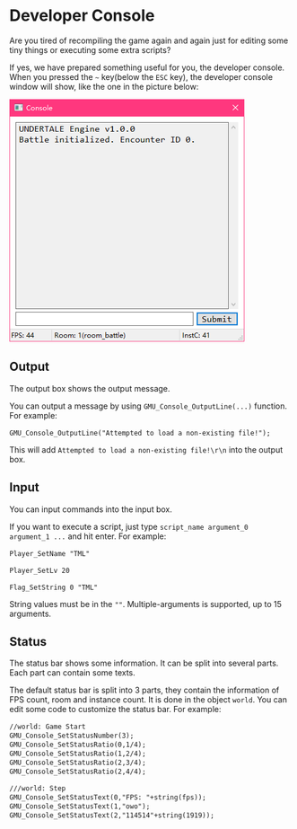 # Developer Console
Are you tired of recompiling the game again and again just for editing some tiny things or executing some extra scripts?

If yes, we have prepared something useful for you, the developer console.
When you pressed the `~` key(below the `ESC` key), the developer console window will show, like the one in the picture below:

![](../image/misc/developer_console/interface.png)

## Output
The output box shows the output message.

You can output a message by using `GMU_Console_OutputLine(...)` function. For example:
```gml
GMU_Console_OutputLine("Attempted to load a non-existing file!");
```
This will add `Attempted to load a non-existing file!\r\n` into the output box.

## Input
You can input commands into the input box.

If you want to execute a script, just type `script_name argument_0 argument_1 ...` and hit enter. For example:
```developer_console
Player_SetName "TML"
```
```developer_console
Player_SetLv 20
```
```developer_console
Flag_SetString 0 "TML"
```
String values must be in the `""`. Multiple-arguments is supported, up to 15 arguments.

## Status
The status bar shows some information. It can be split into several parts. Each part can contain some texts.

The default status bar is split into 3 parts, they contain the information of FPS count, room and instance count.
It is done in the object `world`. You can edit some code to customize the status bar. For example:
```gml
//world: Game Start
GMU_Console_SetStatusNumber(3);
GMU_Console_SetStatusRatio(0,1/4);
GMU_Console_SetStatusRatio(1,2/4);
GMU_Console_SetStatusRatio(2,3/4);
GMU_Console_SetStatusRatio(2,4/4);
```
```gml
///world: Step
GMU_Console_SetStatusText(0,"FPS: "+string(fps));
GMU_Console_SetStatusText(1,"owo");
GMU_Console_SetStatusText(2,"114514"+string(1919));
```
